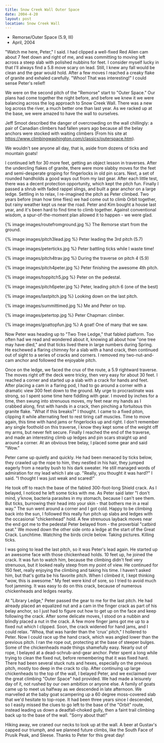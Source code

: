 ```yaml
---
title: Snow Creek Wall Outer Space
date: 2004-4-20
layout: post
location: Snow Creek Wall
---
```


* Remorse/Outer Space (5.9, III)
* April, 2004

"Watch me here, Peter," I said. I had clipped a well-fixed Red Alien
cam about 7 feet down and right of me, and was committing to moving
left across a steep slab with polished nubbins for feet. I consider
myself lucky in that I'll always find a 5.8 move scary on lead. Still,
I knew any fall would be clean and the gear would hold. After a few
moves I reached a creaky flake of granite and exhaled carefully.
"Whoo! That was interesting!" I could sense Peter's relief!

We were on the second pitch of the "Remorse" start to "Outer Space."
Our plans had come together the night before, and before we knew it we
were balancing across the log approach to Snow Creek Wall. There was a
new log across the river, a much better one than last year. As we
racked up at the base, we were amazed to have the wall to ourselves.


Jeff Smoot described the danger of overcrowding on the wall
chillingly: a pair of Canadian climbers had fallen years ago because
all the belay anchors were stocked with waiting climbers
(From his site at
https://www.climbingwashington.com/classics/outerspace.htm).

We wouldn't see anyone all day, that is, aside from dozens of ticks
and mountain goats!

I continued left for 30 more feet, getting an object lesson in
traverses. After the undercling flakes of granite, there were more
slabby moves for the feet and semi-desperate groping for fingerlocks
in old pin scars. Next, a set of rounded handholds a good ways out
from my last gear. After each little test, there was a decent
protection opportunity, which kept the pitch fun. Finally I passed a
shrub with faded rappel slings, and built a gear anchor on a large
ledge. Settling in to relax, I re-imagined the pitch as Peter
climbed. Two years before (man how time flies) we had come out to
climb Orbit together, but rainy weather kept us near the road. Peter
and Kim bought a house last year, and it's been hard to find time to
climb together. Against conventional wisdom, a spur-of-the-moment plan
allowed it to happen - we were glad.

{% image images/routefromground.jpg %}
The Remorse start from the ground.

{% image images/pitch3lead.jpg %}
Peter leading the 3rd pitch (5.7)

{% image images/peterticks.jpg %}
Peter battling ticks while I waste time!

{% image images/pitch4trav.jpg %}
During the traverse on pitch 4 (5.9)

{% image images/pitch4peter.jpg %}
Peter finishing the awesome 4th pitch.

{% image images/toppitch5.jpg %}
Peter on the pedestal.

{% image images/pitch6peter.jpg %}
Peter, leading pitch 6 (one of the best)

{% image images/lastpitch.jpg %}
Looking down on the last pitch.

{% image images/summittimed.jpg %}
Me and Peter on top.

{% image images/petertop.jpg %}
Peter Chapman: climber.

{% image images/goattopfun.jpg %}
A goat! One of many that we saw.

Now Peter was heading up to "Two Tree Ledge," that fabled
platform. Too often had we read and wondered about it, knowing all
about how "one tree may have died," and that ticks lived there in
large numbers during Spring. He eschewed a flaring chimney for a slab
with a hand crack, then continued out of sight to a series of cracks
and corners. I removed my two-nut-and-cam anchor and followed the
enjoyable pitch.

Once on the ledge, we faced the crux of the route, a 5.9 rightward
traverse. The moves right off the deck were tricky, then very easy for
about 30 feet. I reached a corner and started up a slab with a crack
for hands and feet. After placing a cam in a flaring pod, I had to go
around a corner with a dramatic view 300 feet down to the ground. My
urge to procrastinate was strong, so I spent some time here fiddling
with gear. I moved by inches for a time, then swung into strenuous
moves, my feet near my hands as I crabbed along, first with hands in a
crack, then pinching a fortuitous thin granite flake.  "What if this
breaks?" I thought. I came to a fixed piton, clipping it while
alternating feet to rest tiring calf muscles. Time to move again, this
time with hand jams or fingerlocks up and right. I don't remember any
single foothold on this traverse, I know they kept some of the weight
off my arms, but never felt secure. Finally I reached the end of the
traverse, and made an interesting climb up ledges and pin scars
straight up and around a corner. At an obvious tree belay, I placed
some gear and said "Wow."

Peter came up quietly and quickly. He had been menaced by ticks below,
they crawled up the rope to him, they nestled in his hair, they jumped
eagerly from a nearby bush to his dark sweater. He still managed words
of admiration for my lead which I ate up. "Really, you thought it was
hard?" I said. "I thought I was just weak and scared!"

He took off to reach the base of the fabled 300-foot-long Shield
crack. As I belayed, I noticed he left some ticks with me. As Peter
said later "I don't mind, y'know, bacteria parasites in my stomach,
because I can't see them. But ticks, burrowing their head into your
skin - that bothers me in a real way." The sun went around a corner
and I got cold. Happy to be climbing back into the sun, I followed
this really fun pitch up slabs and ledges with the occasional
"chickenhead" hold. A few strenuous layback moves near the end got me
to the pedestal Peter belayed from - the proverbial "catbird seat." We
moved down the other side onto a ledge at the start of the Great
Crack. Lunchtime. Watching the birds circle below.  Taking
pictures. Killing ticks.

I was going to lead the last pitch, so it was Peter's lead again. He
started up an awesome face with those chickenhead holds. 10 feet up,
he joined the crack. It was fun to watch him, because the climbing
didn't feel very strenuous, but it looked really steep from my point
of view. He continued for 150 feet, really enjoying the climbing and
taking his time. I haven't asked him, but that's gotta be his favorite
pitch. When I climbed it, I kept thinking "wow, this is awesome." My
feet were kind of sore, so I tried to avoid much foot jamming. It was
easy to do on this crack, because of numerous chickenheads and ledges
nearby.



At "Library Ledge," Peter passed the gear to me for the last pitch. He
had already placed an equalized nut and a cam in the finger crack as
part of his belay anchor, so I just had to figure out how to get up on
the face and keep following the crack. After some delicate moves, I
stood on a nubbin and blindly placed a nut in the crack. A few more
finger jams got me up to a fixed nut which I clipped. Soon, the crack
widened for hand jams, and I could relax. "Whoa, that was harder than
the 'crux' pitch," I hollered to Peter. Now I could race up the hand
crack, which was angled lower than the previous pitch.  I ran the rope
out, protecting at the base of steeper bulges. Some of the
chickenheads made things shamefully easy. Nearly out of rope, I
belayed at a dead-schrub-and-gear anchor. Peter spent a long while
trying to clean the fixed nut, before remembering that it was fixed
hard. There had been several stuck nuts and hexes, especially on the
previous pitch, mostly too deep in the crack to clip.  After
continuing up large chickenheads to the top of the wall, I belayed
Peter, and we exclaimed over the great climbing "Outer Space" had
provided. We had made a leisurely day of it, not rushed by our own
ambition or anyone else. A family of goats came up to meet us halfway
as we descended in late afternoon.  We marvelled at the baby goat
scampering up a 60 degree moss-covered slab that we'd hesitate to
top-rope. It had been three years since I descended, so I easily
missed the clues to go left to the base of the "Orbit" route, instead
leading us down a deadfall-choked gully, then a faint trail climbing
back up to the base of the wall. "Sorry about that!"

Hiking away, we craned our necks to look up at the wall. A beer at
Gustav's capped our triumph, and we planned future climbs, like the
South Face of Prusik Peak, and Sleese. Thanks to Peter for this great
day!

